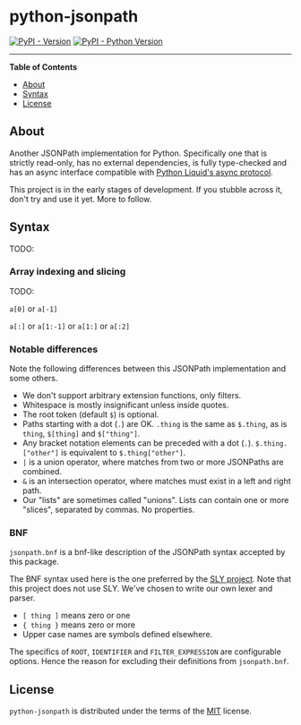 # python-jsonpath

[![PyPI - Version](https://img.shields.io/pypi/v/python-jsonpath.svg)](https://pypi.org/project/python-jsonpath)
[![PyPI - Python Version](https://img.shields.io/pypi/pyversions/python-jsonpath.svg)](https://pypi.org/project/python-jsonpath)

---

**Table of Contents**

- [About](#about)
- [Syntax](#syntax)
- [License](#license)

## About

Another JSONPath implementation for Python. Specifically one that is strictly read-only, has no external dependencies, is fully type-checked and has an async interface compatible with [Python Liquid's async protocol](https://jg-rp.github.io/liquid/introduction/async-support).

This project is in the early stages of development. If you stubble across it, don't try and use it yet. More to follow.

## Syntax

TODO:

### Array indexing and slicing

TODO:

`a[0]` or `a[-1]`

`a[:]` or `a[1:-1]` or `a[1:]` or `a[:2]`

### Notable differences

Note the following differences between this JSONPath implementation and some others.

- We don't support arbitrary extension functions, only filters.
- Whitespace is mostly insignificant unless inside quotes.
- The root token (default `$`) is optional.
- Paths starting with a dot (`.`) are OK. `.thing` is the same as `$.thing`, as is `thing`, `$[thing]` and `$["thing"]`.
- Any bracket notation elements can be preceded with a dot (`.`). `$.thing.["other"]` is equivalent to `$.thing["other"]`.
- `|` is a union operator, where matches from two or more JSONPaths are combined.
- `&` is an intersection operator, where matches must exist in a left and right path.
- Our "lists" are sometimes called "unions". Lists can contain one or more "slices", separated by commas. No properties.

### BNF

`jsonpath.bnf` is a bnf-like description of the JSONPath syntax accepted by this package.

The BNF syntax used here is the one preferred by the [SLY project](https://sly.readthedocs.io/en/latest/sly.html#writing-a-parser). Note that this project does not use SLY. We've chosen to write our own lexer and parser.

- `[ thing ]` means zero or one
- `{ thing }` means zero or more
- Upper case names are symbols defined elsewhere.

The specifics of `ROOT`, `IDENTIFIER` and `FILTER_EXPRESSION` are configurable options. Hence the reason for excluding their definitions from `jsonpath.bnf`.

## License

`python-jsonpath` is distributed under the terms of the [MIT](https://spdx.org/licenses/MIT.html) license.
